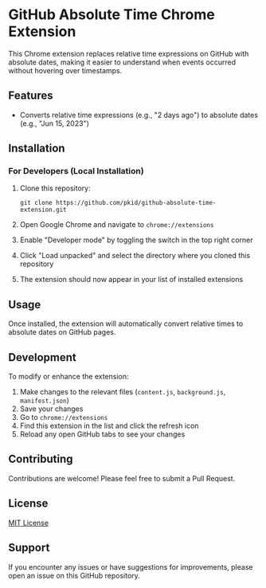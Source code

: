 # GitHub Absolute Time Chrome Extension

This Chrome extension replaces relative time expressions on GitHub with absolute dates, making it easier to understand when events occurred without hovering over timestamps.

## Features

- Converts relative time expressions (e.g., "2 days ago") to absolute dates (e.g., "Jun 15, 2023")

## Installation

### For Developers (Local Installation)

1. Clone this repository:
   ```
   git clone https://github.com/pkid/github-absolute-time-extension.git
   ```

2. Open Google Chrome and navigate to `chrome://extensions`

3. Enable "Developer mode" by toggling the switch in the top right corner

4. Click "Load unpacked" and select the directory where you cloned this repository

5. The extension should now appear in your list of installed extensions

## Usage

Once installed, the extension will automatically convert relative times to absolute dates on GitHub pages. 

## Development

To modify or enhance the extension:

1. Make changes to the relevant files (`content.js`, `background.js`, `manifest.json`)
2. Save your changes
3. Go to `chrome://extensions`
4. Find this extension in the list and click the refresh icon
5. Reload any open GitHub tabs to see your changes

## Contributing

Contributions are welcome! Please feel free to submit a Pull Request.

## License

[MIT License](LICENSE)

## Support

If you encounter any issues or have suggestions for improvements, please open an issue on this GitHub repository.